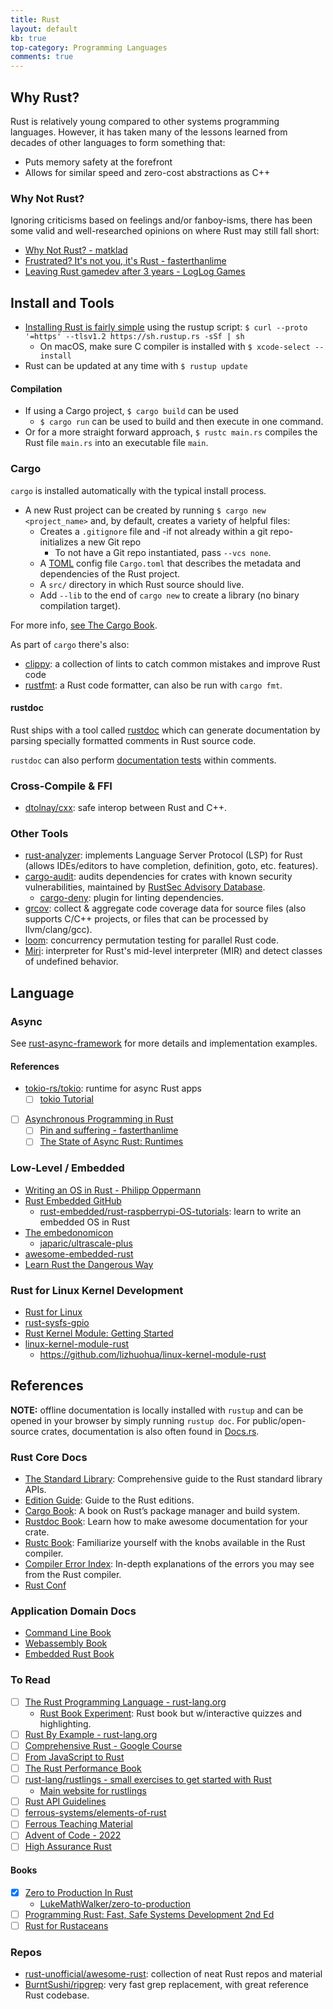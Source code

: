 ```yaml
---
title: Rust
layout: default
kb: true
top-category: Programming Languages
comments: true
---
```


## Why Rust?

Rust is relatively young compared to other systems programming languages. However, it has taken many of the lessons learned from decades of other languages to form something that:
* Puts memory safety at the forefront
* Allows for similar speed and zero-cost abstractions as C++

### Why Not Rust?

Ignoring criticisms based on feelings and/or fanboy-isms, there has been some valid and well-researched opinions on where Rust may still fall short:
- [Why Not Rust? - matklad](https://matklad.github.io/2020/09/20/why-not-rust.html)
- [Frustrated? It's not you, it's Rust - fasterthanlime](https://fasterthanli.me/articles/frustrated-its-not-you-its-rust)
- [Leaving Rust gamedev after 3 years - LogLog Games](https://loglog.games/blog/leaving-rust-gamedev/)


## Install and Tools

- [Installing Rust is fairly simple](https://www.rust-lang.org/tools/install) using the rustup script: `$ curl --proto '=https' --tlsv1.2 https://sh.rustup.rs -sSf | sh`
  + On macOS, make sure C compiler is installed with `$ xcode-select --install`
- Rust can be updated at any time with `$ rustup update`
 
#### Compilation

- If using a Cargo project, `$ cargo build` can be used
  + `$ cargo run` can be used to build and then execute in one command.
- Or for a more straight forward approach, `$ rustc main.rs` compiles the Rust file `main.rs` into an executable file `main`.

### Cargo

`cargo` is installed automatically with the typical install process.

- A new Rust project can be created by running `$ cargo new <project_name>` and, by default, creates a variety of helpful files:
  + Creates a `.gitignore` file and -if not already within a git repo- initializes a new Git repo
    * To not have a Git repo instantiated, pass `--vcs none`.
  + A [TOML](https://toml.io/) config file `Cargo.toml` that describes the metadata and dependencies of the Rust project.
  + A `src/` directory in which Rust source should live.
  + Add `--lib` to the end of `cargo new` to create a library (no binary compilation target).

For more info, [see The Cargo Book](https://doc.rust-lang.org/cargo/index.html).

As part of `cargo` there's also:
- [clippy](https://doc.rust-lang.org/clippy/): a collection of lints to catch common mistakes and improve Rust code
- [rustfmt](https://rust-lang.github.io/rustfmt/?version=master&search=): a Rust code formatter, can also be run with `cargo fmt`.

#### rustdoc

Rust ships with a tool called [rustdoc](https://doc.rust-lang.org/rustdoc/what-is-rustdoc.html) which can generate documentation by parsing specially formatted comments in Rust source code.

`rustdoc` can also perform [documentation tests](https://doc.rust-lang.org/rustdoc/write-documentation/documentation-tests.html) within comments.

### Cross-Compile & FFI

* [dtolnay/cxx](cxx.rs): safe interop between Rust and C++.

### Other Tools

* [rust-analyzer](https://rust-analyzer.github.io/): implements Language Server Protocol (LSP) for Rust (allows IDEs/editors to have completion, definition, goto, etc. features).
* [cargo-audit](https://github.com/RustSec/rustsec/tree/main/cargo-audit): audits dependencies for crates with known security vulnerabilities, maintained by [RustSec Advisory Database](https://rustsec.org/).
  * [cargo-deny](https://github.com/EmbarkStudios/cargo-deny): plugin for linting dependencies.
* [grcov](https://github.com/mozilla/grcov): collect & aggregate code coverage data for source files (also supports C/C++ projects, or files that can be processed by llvm/clang/gcc).
* [loom](https://github.com/tokio-rs/loom): concurrency permutation testing for parallel Rust code.
* [Miri](https://github.com/rust-lang/miri): interpreter for Rust's mid-level interpreter (MIR) and detect classes of undefined behavior.


## Language

### Async

See [rust-async-framework](https://github.com/JohnnyGOX17/rust-async-framework) for more details and implementation examples.

#### References

* [tokio-rs/tokio](https://github.com/tokio-rs/tokio): runtime for async Rust apps
  + [ ] [tokio Tutorial](https://tokio.rs/tokio/tutorial)
* [ ] [Asynchronous Programming in Rust](https://rust-lang.github.io/async-book/)
  + [ ] [Pin and suffering - fasterthanlime](https://fasterthanli.me/articles/pin-and-suffering)
  + [ ] [The State of Async Rust: Runtimes](https://corrode.dev/blog/async/)

### Low-Level / Embedded

* [Writing an OS in Rust - Philipp Oppermann](https://os.phil-opp.com/)
* [Rust Embedded GitHub](https://github.com/rust-embedded)
  + [rust-embedded/rust-raspberrypi-OS-tutorials](https://github.com/rust-embedded/rust-raspberrypi-OS-tutorials): learn to write an embedded OS in Rust
* [The embedonomicon](https://japaric.github.io/embedonomicon/preface.html)
  + [japaric/ultrascale-plus](https://github.com/japaric/ultrascale-plus/)
* [awesome-embedded-rust](https://github.com/rust-embedded/awesome-embedded-rust)
* [Learn Rust the Dangerous Way](https://cliffle.com/p/dangerust/)

### Rust for Linux Kernel Development

* [Rust for Linux](https://rust-for-linux.com/)
* [rust-sysfs-gpio](https://github.com/rust-embedded/rust-sysfs-gpio)
* [Rust Kernel Module: Getting Started](https://wusyong.github.io/posts/rust-kernel-module-00/)
* [linux-kernel-module-rust](https://github.com/fishinabarrel/linux-kernel-module-rust)
  - https://github.com/lizhuohua/linux-kernel-module-rust


## References

**NOTE:** offline documentation is locally installed with `rustup` and can be opened in your browser by simply running `rustup doc`. For public/open-source crates, documentation is also often found in [Docs.rs](https://docs.rs/).


### Rust Core Docs

* [The Standard Library](https://doc.rust-lang.org/std/index.html): Comprehensive guide to the Rust standard library APIs.
* [Edition Guide](https://doc.rust-lang.org/edition-guide/): Guide to the Rust editions.
* [Cargo Book](https://doc.rust-lang.org/cargo/index.html): A book on Rust’s package manager and build system.
* [Rustdoc Book](https://doc.rust-lang.org/rustdoc/index.html): Learn how to make awesome documentation for your crate.
* [Rustc Book](https://doc.rust-lang.org/rustc/index.html): Familiarize yourself with the knobs available in the Rust compiler.
* [Compiler Error Index](https://doc.rust-lang.org/error-index.html): In-depth explanations of the errors you may see from the Rust compiler.
* [Rust Conf](https://rustconf.com/)

### Application Domain Docs

* [Command Line Book](https://rust-cli.github.io/book/index.html)
* [Webassembly Book](https://rustwasm.github.io/docs/book/)
* [Embedded Rust Book](https://doc.rust-lang.org/stable/embedded-book/)


### To Read

* [ ] [The Rust Programming Language - rust-lang.org](https://doc.rust-lang.org/book/)
  * [Rust Book Experiment](https://rust-book.cs.brown.edu/): Rust book but w/interactive quizzes and highlighting.
* [ ] [Rust By Example - rust-lang.org](https://doc.rust-lang.org/stable/rust-by-examle/)
* [ ] [Comprehensive Rust - Google Course](https://google.github.io/comprehensive-rust/)
* [ ] [From JavaScript to Rust](https://github.com/jsoverson/node-to-rust)
* [ ] [The Rust Performance Book](https://nnethercote.github.io/perf-book/) 
* [ ] [rust-lang/rustlings - small exercises to get started with Rust](https://github.com/rust-lang/rustlings) 
  - [Main website for rustlings](https://rustlings.cool/)
* [ ] [Rust API Guidelines](https://rust-lang.github.io/api-guidelines/) 
* [ ] [ferrous-systems/elements-of-rust](https://github.com/ferrous-systems/elements-of-rust/blob/master/README.md) 
* [ ] [Ferrous Teaching Material](https://ferrous-systems.github.io/teaching-material/index.html)
* [ ] [Advent of Code - 2022](https://fasterthanli.me/series/advent-of-code-2022)
* [ ] [High Assurance Rust](https://highassurance.rs/)

#### Books

* [X] [Zero to Production In Rust](https://www.zero2prod.com/)
  + [LukeMathWalker/zero-to-production](https://github.com/LukeMathWalker/zero-to-production)
* [ ] [Programming Rust: Fast, Safe Systems Development 2nd Ed](https://www.amazon.com/dp/1492052590/ref=nodl_)
* [ ] [Rust for Rustaceans](https://nostarch.com/rust-rustaceans)

### Repos

* [rust-unofficial/awesome-rust](https://github.com/rust-unofficial/awesome-rust): collection of neat Rust repos and material
* [BurntSushi/ripgrep](https://github.com/BurntSushi/ripgrep): very fast grep replacement, with great reference Rust codebase.

